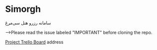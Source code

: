 Simorgh
=======
سامانه رزرو هتل سی‌مرغ

-->Please read the issue labeled "IMPORTANT" before cloning the repo.

[Project Trello Board](https://trello.com/b/DLs9BTSp/simorgh) address
